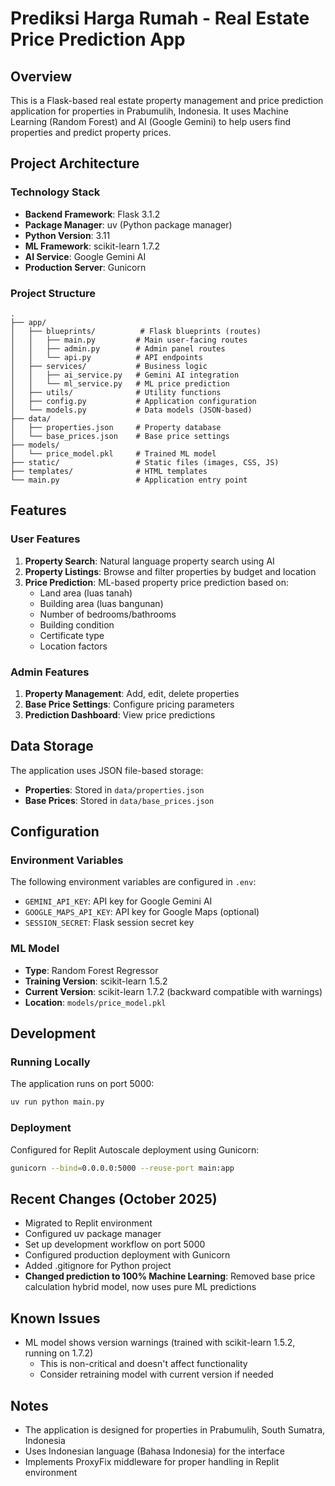 # Prediksi Harga Rumah - Real Estate Price Prediction App

## Overview
This is a Flask-based real estate property management and price prediction application for properties in Prabumulih, Indonesia. It uses Machine Learning (Random Forest) and AI (Google Gemini) to help users find properties and predict property prices.

## Project Architecture

### Technology Stack
- **Backend Framework**: Flask 3.1.2
- **Package Manager**: uv (Python package manager)
- **Python Version**: 3.11
- **ML Framework**: scikit-learn 1.7.2
- **AI Service**: Google Gemini AI
- **Production Server**: Gunicorn

### Project Structure
```
.
├── app/
│   ├── blueprints/          # Flask blueprints (routes)
│   │   ├── main.py         # Main user-facing routes
│   │   ├── admin.py        # Admin panel routes
│   │   └── api.py          # API endpoints
│   ├── services/           # Business logic
│   │   ├── ai_service.py   # Gemini AI integration
│   │   └── ml_service.py   # ML price prediction
│   ├── utils/              # Utility functions
│   ├── config.py           # Application configuration
│   └── models.py           # Data models (JSON-based)
├── data/
│   ├── properties.json     # Property database
│   └── base_prices.json    # Base price settings
├── models/
│   └── price_model.pkl     # Trained ML model
├── static/                 # Static files (images, CSS, JS)
├── templates/              # HTML templates
└── main.py                 # Application entry point
```

## Features

### User Features
1. **Property Search**: Natural language property search using AI
2. **Property Listings**: Browse and filter properties by budget and location
3. **Price Prediction**: ML-based property price prediction based on:
   - Land area (luas tanah)
   - Building area (luas bangunan)
   - Number of bedrooms/bathrooms
   - Building condition
   - Certificate type
   - Location factors

### Admin Features
1. **Property Management**: Add, edit, delete properties
2. **Base Price Settings**: Configure pricing parameters
3. **Prediction Dashboard**: View price predictions

## Data Storage
The application uses JSON file-based storage:
- **Properties**: Stored in `data/properties.json`
- **Base Prices**: Stored in `data/base_prices.json`

## Configuration

### Environment Variables
The following environment variables are configured in `.env`:
- `GEMINI_API_KEY`: API key for Google Gemini AI
- `GOOGLE_MAPS_API_KEY`: API key for Google Maps (optional)
- `SESSION_SECRET`: Flask session secret key

### ML Model
- **Type**: Random Forest Regressor
- **Training Version**: scikit-learn 1.5.2
- **Current Version**: scikit-learn 1.7.2 (backward compatible with warnings)
- **Location**: `models/price_model.pkl`

## Development

### Running Locally
The application runs on port 5000:
```bash
uv run python main.py
```

### Deployment
Configured for Replit Autoscale deployment using Gunicorn:
```bash
gunicorn --bind=0.0.0.0:5000 --reuse-port main:app
```

## Recent Changes (October 2025)
- Migrated to Replit environment
- Configured uv package manager
- Set up development workflow on port 5000
- Configured production deployment with Gunicorn
- Added .gitignore for Python project
- **Changed prediction to 100% Machine Learning**: Removed base price calculation hybrid model, now uses pure ML predictions

## Known Issues
- ML model shows version warnings (trained with scikit-learn 1.5.2, running on 1.7.2)
  - This is non-critical and doesn't affect functionality
  - Consider retraining model with current version if needed

## Notes
- The application is designed for properties in Prabumulih, South Sumatra, Indonesia
- Uses Indonesian language (Bahasa Indonesia) for the interface
- Implements ProxyFix middleware for proper handling in Replit environment
